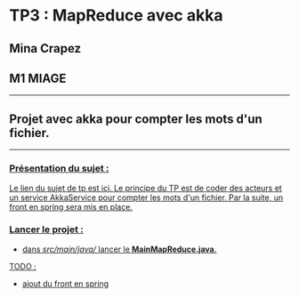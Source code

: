 # TP3 : MapReduce avec akka

## Mina Crapez
## M1 MIAGE

-------------------

## Projet avec akka pour compter les mots d'un fichier. ##

------------------

### <u> Présentation du sujet :<u>

Le lien du sujet de tp est [ici](https://www.fil.univ-lille.fr/~seinturi/m1/carmiage/tp3.pdf).
Le principe du TP est de coder des acteurs et un service AkkaService pour compter les mots d'un fichier.
Par la suite, un front en spring sera mis en place.

### <u> Lancer le projet :<u>

- dans *src/main/java/* lancer le **MainMapReduce.java**.

TODO :

- ajout du front en spring
